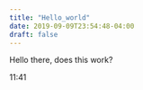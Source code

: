 ```yaml
---
title: "Hello_world"
date: 2019-09-09T23:54:48-04:00
draft: false
---
```


Hello there, does this work?

11:41
